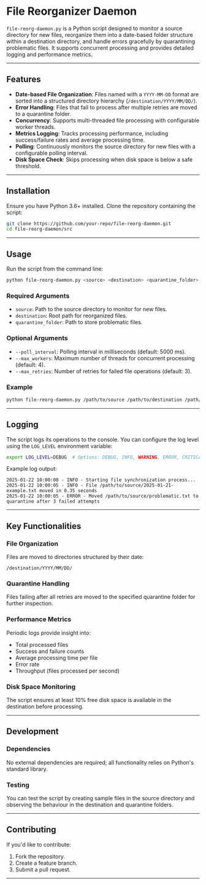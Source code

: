 # File Reorganizer Daemon

`file-reorg-daemon.py` is a Python script designed to monitor a source directory for new files, reorganize them into a date-based folder structure within a destination directory, and handle errors gracefully by quarantining problematic files. It supports concurrent processing and provides detailed logging and performance metrics.

---

## Features

- **Date-based File Organization**: Files named with a `YYYY-MM-DD` format are sorted into a structured directory hierarchy (`/destination/YYYY/MM/DD/`).
- **Error Handling**: Files that fail to process after multiple retries are moved to a quarantine folder.
- **Concurrency**: Supports multi-threaded file processing with configurable worker threads.
- **Metrics Logging**: Tracks processing performance, including success/failure rates and average processing time.
- **Polling**: Continuously monitors the source directory for new files with a configurable polling interval.
- **Disk Space Check**: Skips processing when disk space is below a safe threshold.

---

## Installation

Ensure you have Python 3.6+ installed. Clone the repository containing the script:

```bash
git clone https://github.com/your-repo/file-reorg-daemon.git
cd file-reorg-daemon/src
```

---

## Usage

Run the script from the command line:

```bash
python file-reorg-daemon.py <source> <destination> <quarantine_folder> [options]
```

### Required Arguments

- `source`: Path to the source directory to monitor for new files.
- `destination`: Root path for reorganized files.
- `quarantine_folder`: Path to store problematic files.

### Optional Arguments

- `--poll_interval`: Polling interval in milliseconds (default: 5000 ms).
- `--max_workers`: Maximum number of threads for concurrent processing (default: 4).
- `--max_retries`: Number of retries for failed file operations (default: 3).

### Example

```bash
python file-reorg-daemon.py /path/to/source /path/to/destination /path/to/quarantine --poll_interval 3000 --max_workers 6 --max_retries 5
```

---

## Logging

The script logs its operations to the console. You can configure the log level using the `LOG_LEVEL` environment variable:

```bash
export LOG_LEVEL=DEBUG  # Options: DEBUG, INFO, WARNING, ERROR, CRITICAL
```

Example log output:

```
2025-01-22 10:00:00 - INFO - Starting file synchronization process...
2025-01-22 10:00:05 - INFO - File /path/to/source/2025-01-21-example.txt moved in 0.35 seconds
2025-01-22 10:00:05 - ERROR - Moved /path/to/source/problematic.txt to quarantine after 3 failed attempts
```

---

## Key Functionalities

### File Organization

Files are moved to directories structured by their date:

```
/destination/YYYY/MM/DD/
```

### Quarantine Handling

Files failing after all retries are moved to the specified quarantine folder for further inspection.

### Performance Metrics

Periodic logs provide insight into:

- Total processed files
- Success and failure counts
- Average processing time per file
- Error rate
- Throughput (files processed per second)

### Disk Space Monitoring

The script ensures at least 10% free disk space is available in the destination before processing.

---

## Development

### Dependencies

No external dependencies are required; all functionality relies on Python's standard library.

### Testing

You can test the script by creating sample files in the source directory and observing the behaviour in the destination and quarantine folders.

---

## Contributing

If you'd like to contribute:

1. Fork the repository.
2. Create a feature branch.
3. Submit a pull request.

---


